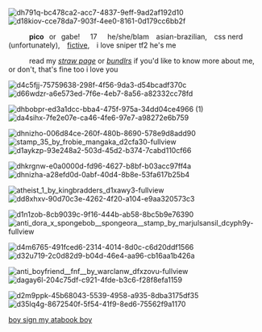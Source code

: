![dh791q-bc478ca2-acc7-4837-9eff-9ad2af192d10](https://github.com/user-attachments/assets/d11fb751-2898-4750-9430-f154281f1c49)
![d18kiov-cce78da7-903f-4ee0-8161-0d179cc6bb2f](https://github.com/user-attachments/assets/bba3aeb0-630c-4db5-b8f5-df2214f9414a)

⠀⠀⠀⠀**pico**⠀or⠀gabe!⠀⠀17⠀⠀he/she/blam ⠀asian-brazilian,⠀ css nerd (unfortunately), ⠀[fictive](https://www.newgrounds.com/playlist/194743/pico-the-complete-collection), ⠀i love sniper tf2 he's me

⠀⠀⠀⠀read my [*straw page*](https://atliens.straw.page) or [*bundlrs*](https://bundlrs.cc/pennamite) if you'd like to know more about me, or don't, that's fine too i love you


![d4c5fjj-75759638-298f-4f56-9da3-d54bcadf370c](https://github.com/user-attachments/assets/44abb888-3bdc-4c75-bf13-4c16cb2574c4)
![d66wdzr-a6e573ed-7f6e-4eb7-8a56-a82332cc78fd](https://github.com/user-attachments/assets/d3bceb59-d44a-432d-907f-960e5ac0b32a) 

![dhbobpr-ed3a1dcc-bba4-475f-975a-34dd04ce4966 (1)](https://github.com/user-attachments/assets/166ad6e2-ec57-42c2-b7d0-a3dbd0195013) ![da4sihx-7fe2e07e-ca46-4fe6-97e7-a98272e6b759](https://github.com/user-attachments/assets/7a6c1ab0-09ca-4830-b3c3-6acb2bce853d)

 ![dhnizho-006d84ce-260f-480b-8690-578e9d8add90](https://github.com/user-attachments/assets/17ff9513-d992-42fe-a9a2-d46f212d8e0c)   ![stamp_35_by_frobie_mangaka_d2cfa30-fullview](https://github.com/user-attachments/assets/dca84ac2-0071-4524-a76e-f88efafe3779)   ![d1aykzp-93e248a2-503d-45d2-b374-7cabd110cf66](https://github.com/user-attachments/assets/be4e22f8-6f18-49fa-ae62-543b79837278) 
 
 ![dhkrgnw-e0a0000d-fd96-4627-b8bf-b03acc97ff4a](https://github.com/user-attachments/assets/7ed06e13-ca84-4660-99ca-57dc580ce123)  ![dhnizha-a28efd0d-0abf-40d4-8b8e-53fa617b25b4](https://github.com/user-attachments/assets/6f9e3308-b5a4-44b3-8b06-68e3f1ffd2b6)
 
 ![atheist_1_by_kingbradders_d1xawy3-fullview](https://github.com/user-attachments/assets/0cd7a2e6-aee8-4049-9785-ceacdb6cd3a9) ![dd8xhxv-90d70c3e-4262-4f20-a104-e9aa320573c3](https://github.com/user-attachments/assets/03b4a7f2-1da5-4fcc-b191-a205f0e95eb3) 
 
 ![d1n1zob-8cb9039c-9f16-444b-ab58-8bc5b9e76390](https://github.com/user-attachments/assets/8a88dda0-39bd-482e-b6be-b72a73e447ba) ![anti_dora_x_spongebob__spongeora__stamp_by_marjulsansil_dcyph9y-fullview](https://github.com/user-attachments/assets/d833eec9-6801-4195-9372-65273fb7a0d9)
 
![d4m6765-491fced6-2314-4014-8d0c-c6d20ddf1566](https://github.com/user-attachments/assets/18ca40da-3f10-4426-a5ab-b26ad3e0f736) ![d32u719-2c0d82d9-b04d-46e4-aa96-cb16aa1b426a](https://github.com/user-attachments/assets/b86a8ed7-0d42-43de-814a-1a6902fc4faf)
 
 ![anti_boyfriend__fnf__by_warclanw_dfxzovu-fullview](https://github.com/user-attachments/assets/129b2f17-150b-49ec-b010-15ffff716287)  ![dagay6l-204c75df-c921-4fde-b3c6-f28f8efa1159](https://github.com/user-attachments/assets/021542a7-2347-4e29-a71d-0fe0536ffd98)

![d2m9ppk-45b68043-5539-4958-a935-8dba3175df35](https://github.com/user-attachments/assets/94b57444-5ea2-420a-b987-f00a9feeb12a)  ![d35lq4g-8672540f-5f54-41f9-8ed6-75562f9a1170](https://github.com/user-attachments/assets/715e7376-ebc3-4588-9df1-6e9e5c84fab7)
 



[boy sign my atabook boy](https://blammed.guestbook.org)








